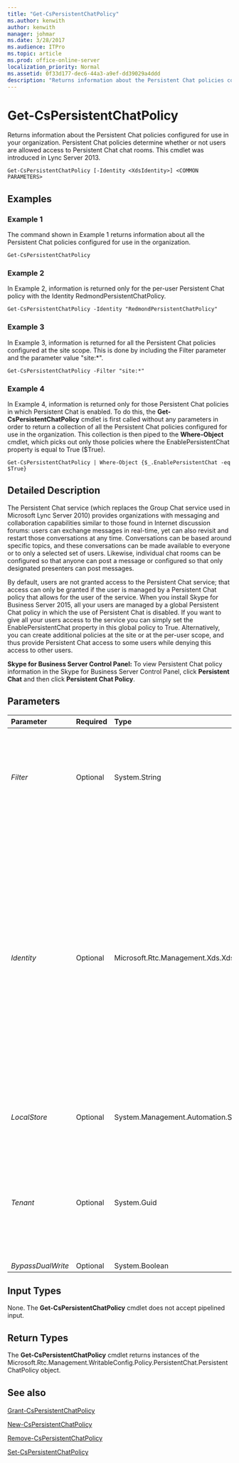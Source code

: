 ```yaml
---
title: "Get-CsPersistentChatPolicy"
ms.author: kenwith
author: kenwith
manager: johmar
ms.date: 3/28/2017
ms.audience: ITPro
ms.topic: article
ms.prod: office-online-server
localization_priority: Normal
ms.assetid: 0f33d177-dec6-44a3-a9ef-dd39029a4ddd
description: "Returns information about the Persistent Chat policies configured for use in your organization. Persistent Chat policies determine whether or not users are allowed access to Persistent Chat chat rooms. This cmdlet was introduced in Lync Server 2013."
---
```


# Get-CsPersistentChatPolicy
 
Returns information about the Persistent Chat policies configured for use in your organization. Persistent Chat policies determine whether or not users are allowed access to Persistent Chat chat rooms. This cmdlet was introduced in Lync Server 2013.
  
```
Get-CsPersistentChatPolicy [-Identity <XdsIdentity>] <COMMON PARAMETERS>

```

## Examples
<a name="Examples"> </a>

### Example 1

The command shown in Example 1 returns information about all the Persistent Chat policies configured for use in the organization.
  
```
Get-CsPersistentChatPolicy
```

### Example 2

In Example 2, information is returned only for the per-user Persistent Chat policy with the Identity RedmondPersistentChatPolicy.
  
```
Get-CsPersistentChatPolicy -Identity "RedmondPersistentChatPolicy"
```

### Example 3

In Example 3, information is returned for all the Persistent Chat policies configured at the site scope. This is done by including the Filter parameter and the parameter value "site:\*".
  
```
Get-CsPersistentChatPolicy -Filter "site:*"
```

### Example 4

In Example 4, information is returned only for those Persistent Chat policies in which Persistent Chat is enabled. To do this, the **Get-CsPersistentChatPolicy** cmdlet is first called without any parameters in order to return a collection of all the Persistent Chat policies configured for use in the organization. This collection is then piped to the **Where-Object** cmdlet, which picks out only those policies where the EnablePersistentChat property is equal to True ($True).
  
```
Get-CsPersistentChatPolicy | Where-Object {$_.EnablePersistentChat -eq $True}
```

## Detailed Description
<a name="DetailedDescription"> </a>

The Persistent Chat service (which replaces the Group Chat service used in Microsoft Lync Server 2010) provides organizations with messaging and collaboration capabilities similar to those found in Internet discussion forums: users can exchange messages in real-time, yet can also revisit and restart those conversations at any time. Conversations can be based around specific topics, and these conversations can be made available to everyone or to only a selected set of users. Likewise, individual chat rooms can be configured so that anyone can post a message or configured so that only designated presenters can post messages.
  
By default, users are not granted access to the Persistent Chat service; that access can only be granted if the user is managed by a Persistent Chat policy that allows for the user of the service. When you install Skype for Business Server 2015, all your users are managed by a global Persistent Chat policy in which the use of Persistent Chat is disabled. If you want to give all your users access to the service you can simply set the EnablePersistentChat property in this global policy to True. Alternatively, you can create additional policies at the site or at the per-user scope, and thus provide Persistent Chat access to some users while denying this access to other users.
  
 **Skype for Business Server Control Panel:** To view Persistent Chat policy information in the Skype for Business Server Control Panel, click **Persistent Chat** and then click **Persistent Chat Policy**.
  
## Parameters
<a name="DetailedDescription"> </a>

|**Parameter**|**Required**|**Type**|**Description**|
|:-----|:-----|:-----|:-----|
| _Filter_ <br/> |Optional  <br/> |System.String  <br/> |Enables you to do a wildcard search for Persistent Chat policies. For example, to find all the policies configured at the site scope, use this syntax:  <br/>  `-Filter "site:*"` <br/> You cannot use both the Filter parameter and the Identity parameter in the same command.  <br/> |
| _Identity_ <br/> |Optional  <br/> |Microsoft.Rtc.Management.Xds.XdsIdentity  <br/> |Unique identity assigned to the policy when it was created. Persistent Chat policies can be assigned at the global, site, or per-user scope. To refer to the global instance, use this syntax:  <br/>  `-Identity global` <br/> To refer to a policy at the site scope, use this syntax:  <br/>  `-Identity site:Redmond` <br/> To refer to a policy at the per-user scope, use syntax similar to this:  <br/>  `-Identity RedmondPersistentChatPolicy` <br/> Wildcard characters such as the asterisk (\*) cannot be used with the Identity parameter. To do a wildcard search for policies, use the Filter parameter instead.  <br/> If neither the Identity nor the Filter parameter is specified the **Get-CsPersistentChatPolicy** cmdlet returns information about all the Persistent Chat policies configured for use in your organization. <br/> |
| _LocalStore_ <br/> |Optional  <br/> |System.Management.Automation.SwitchParameter  <br/> |Retrieves the Persistent Chat policy data from the local replica of the Central Management store rather than from the Central Management store itself.  <br/> |
| _Tenant_ <br/> |Optional  <br/> |System.Guid  <br/> |Globally unique identifier (GUID) of the Skype for Business Online tenant account whose Persistent Chat policies are being returned. For example:  <br/>  `-Tenant "38aad667-af54-4397-aaa7-e94c79ec2308"` <br/> You can return the tenant ID for each of your Skype for Business Online tenants by running this command:  <br/>  `Get-CsTenant | Select-Object DisplayName, TenantID` <br/> |
| _BypassDualWrite_ <br/> |Optional  <br/> |System.Boolean  <br/> |PARAMVALUE: $true | $false  <br/> |
   
## Input Types
<a name="InputTypes"> </a>

None. The **Get-CsPersistentChatPolicy** cmdlet does not accept pipelined input.
  
## Return Types
<a name="ReturnTypes"> </a>

The **Get-CsPersistentChatPolicy** cmdlet returns instances of the Microsoft.Rtc.Management.WritableConfig.Policy.PersistentChat.PersistentChatPolicy object.
  
## See also
<a name="ReturnTypes"> </a>

#### 

[Grant-CsPersistentChatPolicy](grant-cspersistentchatpolicy.md)
  
[New-CsPersistentChatPolicy](new-cspersistentchatpolicy.md)
  
[Remove-CsPersistentChatPolicy](remove-cspersistentchatpolicy.md)
  
[Set-CsPersistentChatPolicy](set-cspersistentchatpolicy.md)

